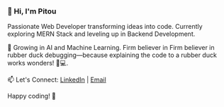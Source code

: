 ### 👋 Hi, I'm Pitou

Passionate Web Developer transforming ideas into code. Currently exploring MERN Stack and leveling up in Backend Development.

🌱 Growing in AI and Machine Learning. Firm believer in Firm believer in rubber duck debugging—because explaining the code to a rubber duck works wonders! 🦆💻.

📫 Let's Connect: [LinkedIn](https://www.linkedin.com/in/song-pitou-414834216/) | [Email](songpitou723@gmail.com)

Happy coding! 🚀
